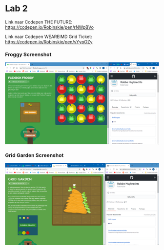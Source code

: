 # Lab 2
Link naar Codepen THE FUTURE: https://codepen.io/Robinskie/pen/rNWpBVo

Link naar Codepen WEAREIMD Grid Ticket: https://codepen.io/Robinskie/pen/vYypOZy

### Froggy Screenshot
![screenshot](froggy-screenshot.png "Screenshot")

### Grid Garden Screenshot
![screenshot](grid-garden-screenshot.png "Screenshot")